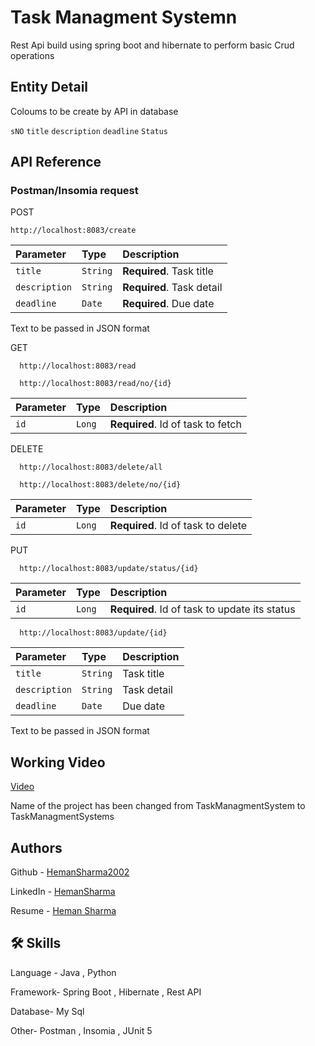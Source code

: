 
# Task Managment Systemn

Rest Api build using spring boot and hibernate to perform basic Crud operations 


## Entity Detail

Coloums to be create by API in database

`sNO`
`title`
`description`
`deadline`
`Status`

## API Reference

### Postman/Insomia request


POST
```http
http://localhost:8083/create
```

| Parameter | Type     | Description                |
| :-------- | :------- | :------------------------- |
| `title` | `String` | **Required**. Task title |
| `description` | `String` | **Required**. Task detail |
| `deadline` | `Date` | **Required**. Due date |

Text to be passed in JSON format


GET
```http
  http://localhost:8083/read
```
```http
  http://localhost:8083/read/no/{id}
```

| Parameter | Type     | Description                       |
| :-------- | :------- | :-------------------------------- |
| `id`      | `Long` | **Required**. Id of task to fetch |

DELETE
```http
  http://localhost:8083/delete/all
```
```http
  http://localhost:8083/delete/no/{id}
```

| Parameter | Type     | Description                       |
| :-------- | :------- | :-------------------------------- |
| `id`      | `Long` | **Required**. Id of task to delete |


PUT
```http
  http://localhost:8083/update/status/{id}
```
| Parameter | Type     | Description                       |
| :-------- | :------- | :-------------------------------- |
| `id`      | `Long` | **Required**. Id of task to update its status |

```http
  http://localhost:8083/update/{id}
```

| Parameter | Type     | Description                |
| :-------- | :------- | :------------------------- |
| `title` | `String` |  Task title |
| `description` | `String` | Task detail |
| `deadline` | `Date` |  Due date |


Text to be passed in JSON format

## Working Video

[Video](https://drive.google.com/file/d/1XBHIiglZ0ayi7X5c6QfOlScB8VcbiSTF/view?usp=sharing)

Name of the project has been changed from TaskManagmentSystem to TaskManagmentSystems


## Authors

Github - [HemanSharma2002](https://github.com/HemanSharma2002)

LinkedIn - [HemanSharma](https://www.linkedin.com/in/heman-sharma-6a60b0203/)

Resume - [Heman Sharma]()
## 🛠 Skills
Language - Java , Python

Framework- Spring Boot , Hibernate , Rest API

Database- My Sql

Other- Postman , Insomia , JUnit 5 

